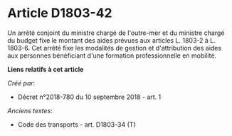 # Article D1803-42

Un arrêté conjoint du ministre chargé de l'outre-mer et du ministre chargé du budget fixe le montant des aides prévues aux
articles L. 1803-2 à L. 1803-6. Cet arrêté fixe les modalités de gestion et d'attribution des aides aux personnes bénéficiant
d'une formation professionnelle en mobilité.

**Liens relatifs à cet article**

_Créé par_:

  - Décret n°2018-780 du 10 septembre 2018 - art. 1

_Anciens textes_:

  - Code des transports - art. D1803-34 (T)
